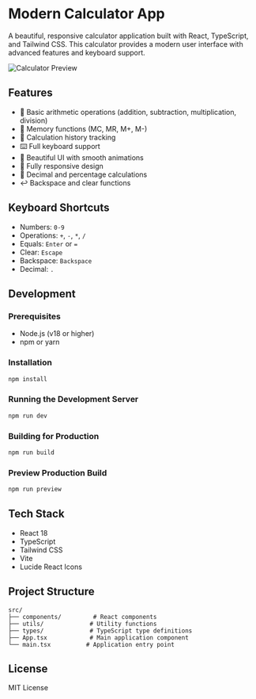 # Modern Calculator App

A beautiful, responsive calculator application built with React, TypeScript, and Tailwind CSS. This calculator provides a modern user interface with advanced features and keyboard support.

![Calculator Preview](https://images.pexels.com/photos/4386326/pexels-photo-4386326.jpeg?auto=compress&cs=tinysrgb&w=1260&h=750&dpr=2)

## Features

- 🎯 Basic arithmetic operations (addition, subtraction, multiplication, division)
- 💾 Memory functions (MC, MR, M+, M-)
- 📝 Calculation history tracking
- ⌨️ Full keyboard support
- 🎨 Beautiful UI with smooth animations
- 📱 Fully responsive design
- 🔢 Decimal and percentage calculations
- ↩️ Backspace and clear functions

## Keyboard Shortcuts

- Numbers: `0-9`
- Operations: `+`, `-`, `*`, `/`
- Equals: `Enter` or `=`
- Clear: `Escape`
- Backspace: `Backspace`
- Decimal: `.`

## Development

### Prerequisites

- Node.js (v18 or higher)
- npm or yarn

### Installation

```bash
npm install
```

### Running the Development Server

```bash
npm run dev
```

### Building for Production

```bash
npm run build
```

### Preview Production Build

```bash
npm run preview
```

## Tech Stack

- React 18
- TypeScript
- Tailwind CSS
- Vite
- Lucide React Icons

## Project Structure

```
src/
├── components/         # React components
├── utils/             # Utility functions
├── types/             # TypeScript type definitions
├── App.tsx            # Main application component
└── main.tsx          # Application entry point
```

## License

MIT License